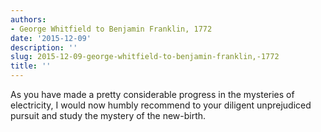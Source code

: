 ```yaml
---
authors:
- George Whitfield to Benjamin Franklin, 1772
date: '2015-12-09'
description: ''
slug: 2015-12-09-george-whitfield-to-benjamin-franklin,-1772
title: ''
---
```

As you have made a pretty considerable progress in the mysteries of electricity, I would now humbly recommend to your diligent unprejudiced pursuit and study the mystery of the new-birth.



